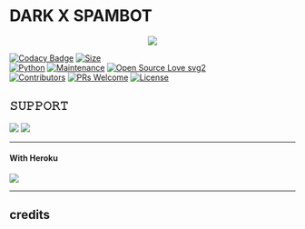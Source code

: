 # DARK X SPAMBOT

<p align="center">
  <img src="https://te.legra.ph/file/97144812e984a369edb2c.jpg">
</p>


[![Codacy Badge](https://api.codacy.com/project/badge/Grade/f7c51539e67b483bb8d7749acca51d3a)](https://app.codacy.com/gh/aditya10230/DARK_X_SPAM?utm_source=github.com&utm_medium=referral&utm_content=aditya10230/DARK_X_SPAM-bot&utm_campaign=Badge_Grade_Settings)
[![Size](https://img.shields.io/github/repo-size/aditya10230/DARK_X_SPAM?style=flat-square&color=green)](https://github.com/aditya10230/DARK_X_SPAM/)   
[![Python](https://img.shields.io/badge/Python-v3.9-blue)](https://www.python.org/)
[![Maintenance](https://img.shields.io/badge/Maintained%3F-yes-green.svg)](https://github.com/aditya10230/DARK_X_SPAM/graphs/commit-activity)
[![Open Source Love svg2](https://badges.frapsoft.com/os/v2/open-source.svg?v=103)](https://github.com/aditya10230/DARK_X_SPAM)   
[![Contributors](https://img.shields.io/github/contributors/aditya10230/DARK_X_SPAM?style=flat-square&color=green)](https://github.com/aditya10230/DARK_X_SPAM/graphs/contributors)
[![PRs Welcome](https://img.shields.io/badge/PRs-welcome-brightgreen.svg?style=flat-square)](https://makeapullrequest.com)
[![License](https://img.shields.io/badge/License-AGPL-blue)](https://github.com/aditya10230/DARK_X_SPAM/blob/main/LICENSE)



## 𝚂𝚄𝙿𝙿𝙾𝚁𝚃 
                          
<a href="https://t.me/Dark_X_ChattingZone"><img src="https://img.shields.io/badge/Join-SUPPORT%20GROUP-red.svg?logo=Telegram"></a>
<a href="https://t.me/Dark_X_ChattingZone"><img src="https://img.shields.io/badge/Join-SUPPORT%20CHANNEL-red.svg?logo=Telegram"></a>

-------------------------------------------------

#### With Heroku

<a href="https://www.heroku.com/deploy?template=https://github.com/aditya10230/DARK_X_SPAM">
  <img src="https://www.herokucdn.com/deploy/button.svg">
</a>


-------------------------------------------------

## credits 

